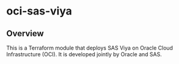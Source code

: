 # oci-sas-viya

## Overview

This is a Terraform module that deploys SAS Viya on Oracle Cloud Infrastructure (OCI). It is developed jointly by Oracle and SAS.
